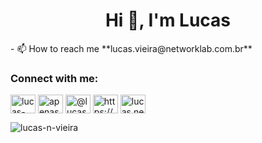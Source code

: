 <h1 align="center">Hi 👋, I'm Lucas</h1>
- 📫 How to reach me **lucas.vieira@networklab.com.br**

<h3 align="left">Connect with me:</h3>
<p align="left">
<a href="https://linkedin.com/in/lucas-n-vieira" target="blank"><img align="center" src="https://raw.githubusercontent.com/rahuldkjain/github-profile-readme-generator/master/src/images/icons/Social/linked-in-alt.svg" alt="lucas-n-vieira" height="30" width="40" /></a>
<a href="https://instagram.com/apenasvieira" target="blank"><img align="center" src="https://raw.githubusercontent.com/rahuldkjain/github-profile-readme-generator/master/src/images/icons/Social/instagram.svg" alt="apenasvieira" height="30" width="40" /></a>
<a href="https://medium.com/@lucas.networklab" target="blank"><img align="center" src="https://raw.githubusercontent.com/rahuldkjain/github-profile-readme-generator/master/src/images/icons/Social/medium.svg" alt="@lucas.networklab" height="30" width="40" /></a>
<a href="https://www.youtube.com/c/https://youtube.com/@disruptando?si=uw_marmknv_r0499" target="blank"><img align="center" src="https://raw.githubusercontent.com/rahuldkjain/github-profile-readme-generator/master/src/images/icons/Social/youtube.svg" alt="https://youtube.com/@disruptando?si=uw_marmknv_r0499" height="30" width="40" /></a>
<a href="https://discord.gg/lucas.networklab" target="blank"><img align="center" src="https://raw.githubusercontent.com/rahuldkjain/github-profile-readme-generator/master/src/images/icons/Social/discord.svg" alt="lucas.networklab" height="30" width="40" /></a>
</p>

<p><img align="center" src="https://github-readme-stats.vercel.app/api/top-langs?username=lucas-n-vieira&show_icons=true&title_color=000000&text_color=000000&bg_color=dcdcdc&locale=en&layout=compact" alt="lucas-n-vieira" /></p>
